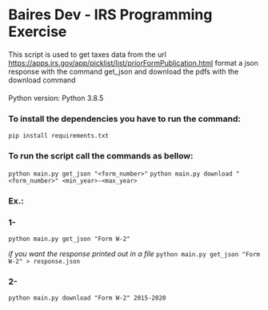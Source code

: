 # Baires Dev - IRS Programming Exercise
####
This script is used to get taxes data from the url https://apps.irs.gov/app/picklist/list/priorFormPublication.html
format a json response with the command get_json and download the pdfs with the download command
####
Python version: Python 3.8.5
####

### To install the dependencies you have to run the command:
`pip install requirements.txt`


### To run the script call the commands as bellow:

`python main.py get_json "<form_number>"`
`python main.py download "<form_number>" <min_year>-<max_year>`

### Ex.:

### 1-
`python main.py get_json "Form W-2"`

*if you want the response printed out in a file*
`python main.py get_json "Form W-2" > response.json`

### 2-
`python main.py download "Form W-2" 2015-2020`


